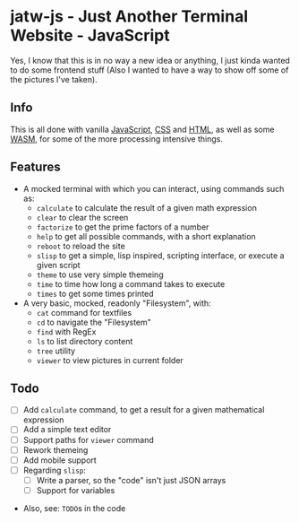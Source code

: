 # jatw-js - Just Another Terminal Website - JavaScript
Yes, I know that this is in no way a new idea or anything,
I just kinda wanted to do some frontend stuff (Also I wanted
to have a way to show off some of the pictures I've taken).

## Info
This is all done with vanilla [JavaScript](https://en.wikipedia.org/wiki/JavaScript),
[CSS](https://en.wikipedia.org/wiki/CSS) and [HTML](https://en.wikipedia.org/wiki/HTML),
as well as some [WASM](https://en.wikipedia.org/wiki/WebAssembly), for some of the more
processing intensive things.

## Features
- A mocked terminal with which you can interact, using commands such as:
  - `calculate` to calculate the result of a given math expression
  - `clear` to clear the screen
  - `factorize` to get the prime factors of a number
  - `help` to get all possible commands, with a short explanation
  - `reboot` to reload the site
  - `slisp` to get a simple, lisp inspired, scripting interface, or execute a given script
  - `theme` to use very simple themeing
  - `time` to time how long a command takes to execute
  - `times` to get some times printed
- A very basic, mocked, readonly "Filesystem", with:
  - `cat` command for textfiles
  - `cd` to navigate the "Filesystem"
  - `find` with RegEx
  - `ls` to list directory content
  - `tree` utility
  - `viewer` to view pictures in current folder

## Todo
- [ ] Add `calculate` command, to get a result for a given mathematical expression
- [ ] Add a simple text editor
- [ ] Support paths for `viewer` command
- [ ] Rework themeing
- [ ] Add mobile support
- [ ] Regarding `slisp`:
  - [ ] Write a parser, so the "code" isn't just JSON arrays
  - [ ] Support for variables
- Also, see: `TODO`s in the code
